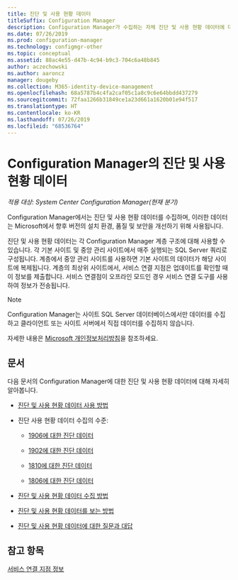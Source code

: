 ```yaml
---
title: 진단 및 사용 현황 데이터
titleSuffix: Configuration Manager
description: Configuration Manager가 수집하는 자체 진단 및 사용 현황 데이터에 대해 알아봅니다.
ms.date: 07/26/2019
ms.prod: configuration-manager
ms.technology: configmgr-other
ms.topic: conceptual
ms.assetid: 88ac4e55-d47b-4c94-b9c3-704c6a48b845
author: aczechowski
ms.author: aaroncz
manager: dougeby
ms.collection: M365-identity-device-management
ms.openlocfilehash: 68a5787b4c4fa2caf05c1a8c9c6e64bbdd437279
ms.sourcegitcommit: 72faa1266b31849ce1a23d661a1620b01e94f517
ms.translationtype: HT
ms.contentlocale: ko-KR
ms.lasthandoff: 07/26/2019
ms.locfileid: "68536764"
---
```

# <a name="diagnostics-and-usage-data-for-configuration-manager"></a>Configuration Manager의 진단 및 사용 현황 데이터

*적용 대상: System Center Configuration Manager(현재 분기)*

Configuration Manager에서는 진단 및 사용 현황 데이터를 수집하며, 이러한 데이터는 Microsoft에서 향후 버전의 설치 환경, 품질 및 보안을 개선하기 위해 사용됩니다.  

진단 및 사용 현황 데이터는 각 Configuration Manager 계층 구조에 대해 사용할 수 있습니다. 각 기본 사이트 및 중앙 관리 사이트에서 매주 실행되는 SQL Server 쿼리로 구성됩니다. 계층에서 중앙 관리 사이트를 사용하면 기본 사이트의 데이터가 해당 사이트에 복제됩니다. 계층의 최상위 사이트에서, 서비스 연결 지점은 업데이트를 확인할 때 이 정보를 제출합니다. 서비스 연결점이 오프라인 모드인 경우 서비스 연결 도구를 사용하여 정보가 전송됩니다.  

> [!NOTE]  
> Configuration Manager는 사이트 SQL Server 데이터베이스에서만 데이터를 수집하고 클라이언트 또는 사이트 서버에서 직접 데이터를 수집하지 않습니다.  

자세한 내용은 [Microsoft 개인정보처리방침](https://go.microsoft.com/fwlink/?LinkID=626527)을 참조하세요.  

## <a name="articles"></a>문서

다음 문서의 Configuration Manager에 대한 진단 및 사용 현황 데이터에 대해 자세히 알아봅니다.  

- [진단 및 사용 현황 데이터 사용 방법](/sccm/core/plan-design/diagnostics/how-diagnostics-and-usage-data-is-used)  

- 진단 사용 현황 데이터 수집의 수준:

    - [1906에 대한 진단 데이터](/sccm/core/plan-design/diagnostics/levels-of-diagnostic-usage-data-collection-1906)  

    - [1902에 대한 진단 데이터](/sccm/core/plan-design/diagnostics/levels-of-diagnostic-usage-data-collection-1902)  

    - [1810에 대한 진단 데이터](/sccm/core/plan-design/diagnostics/levels-of-diagnostic-usage-data-collection-1810)  

    - [1806에 대한 진단 데이터](/sccm/core/plan-design/diagnostics/levels-of-diagnostic-usage-data-collection-1806)  

- [진단 및 사용 현황 데이터 수집 방법](/sccm/core/plan-design/diagnostics/how-diagnostics-and-usage-data-is-collected)  

- [진단 및 사용 현황 데이터를 보는 방법](/sccm/core/plan-design/diagnostics/view-diagnostics-and-usage-data)  

- [진단 및 사용 현황 데이터에 대한 질문과 대답](/sccm/core/understand/frequently-asked-questions-about-diagnostics-and-usage-data)  


## <a name="see-also"></a>참고 항목

[서비스 연결 지점 정보](/sccm/core/servers/deploy/configure/about-the-service-connection-point)
